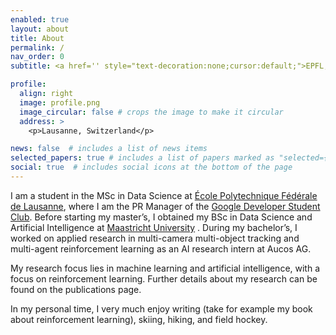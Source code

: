 ```yaml
---
enabled: true
layout: about
title: About
permalink: /
nav_order: 0
subtitle: <a href='' style="text-decoration:none;cursor:default;">EPFL, Aucos AG, Maastricht University</a>

profile:
  align: right
  image: profile.png
  image_circular: false # crops the image to make it circular
  address: >
    <p>Lausanne, Switzerland</p>

news: false  # includes a list of news items
selected_papers: true # includes a list of papers marked as "selected={true}"
social: true  # includes social icons at the bottom of the page
---
```


I am a student in the MSc in Data Science at 
[École Polytechnique Fédérale de Lausanne](https://www.epfl.ch/education/master/programs/data-science/), where I am the 
PR Manager of the [Google Developer Student Club](https://gdsc.community.dev/epfl/). Before starting my master’s, I 
obtained my BSc in Data Science and Artificial Intelligence at 
[Maastricht University](https://www.maastrichtuniversity.nl/education/bachelor/data-science-and-artificial-intelligence)
. During my bachelor’s, I worked on applied research in multi-camera multi-object tracking and multi-agent reinforcement
learning as an AI research intern at Aucos AG.

My research focus lies in machine learning and artificial intelligence, with a focus on reinforcement learning. Further 
details about my research can be found on the publications page.

In my personal time, I very much enjoy writing (take for example my book about reinforcement learning), skiing, hiking, 
and field hockey.

[//]: # (Link to your social media connections, too. This theme is set up to use [Font Awesome icons]&#40;http://fortawesome.github.io/Font-Awesome/&#41; and [Academicons]&#40;https://jpswalsh.github.io/academicons/&#41;, like the ones below. Add your Facebook, Twitter, LinkedIn, Google Scholar, or just disable all of them.)
